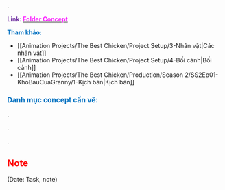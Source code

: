 .

<span style="font-weight:bold; color:rgb(112, 48, 160)">Link: </span>[<span style="font-weight:bold; color:rgb(251, 31, 255)">Folder Concept</span>](file:///D:%5CPROJECTS%5CThe%20Best%20Chicken%5C2.Production%5CSeason%202%5CSS2Ep01-KhoBauCuaGranny%5C2.Concept)

<span style="font-weight:bold; color:rgb(0, 112, 192)">Tham khảo:</span>
* [[Animation Projects/The Best Chicken/Project Setup/3-Nhân vật|Các nhân vật]]
* [[Animation Projects/The Best Chicken/Project Setup/4-Bối cảnh|Bối cảnh]]
* [[Animation Projects/The Best Chicken/Production/Season 2/SS2Ep01-KhoBauCuaGranny/1-Kịch bản|Kịch bản]]

### <span style="font-weight:bold; color:rgb(0, 112, 192)">Danh mục concept cần vẽ:</span>

.

.

.

## <span style="color:rgb(255, 0, 0)">Note</span> 
(Date: Task, note)